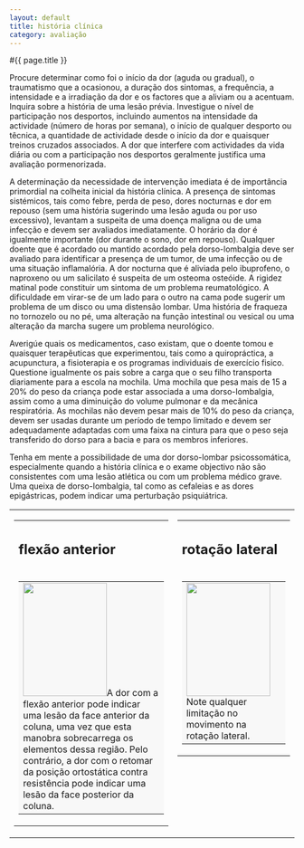 ```yaml
---
layout: default
title: história clínica
category: avaliação
---
```


#{{ page.title }}

Procure determinar como foi o início da dor (aguda ou gradual), o traumatismo que a ocasionou, a duração dos sintomas, a frequência, a intensidade e a irradiação da dor e os factores que a aliviam ou a acentuam. Inquira sobre a história de uma lesão prévia. Investigue o nível de participação nos desportos, incluindo aumentos na intensidade da actividade (número de horas por semana), o início de qualquer desporto ou têcnica, a quantidade de actividade desde o início da dor e quaisquer treinos cruzados associados. A dor que interfere com actividades da vida diária ou com a participação nos desportos geralmente justifica uma avaliação pormenorizada.

A determinação da necessidade de intervenção imediata é de importância primordial na colheita inicial da história clínica. A presença de sintomas sistémicos, tais como febre, perda de peso, dores nocturnas e dor em repouso (sem uma história sugerindo uma lesão aguda ou por uso excessivo), levantam a suspeita de uma doença maligna ou de uma infecção e devem ser avaliados imediatamente. O horário da dor é igualmente importante (dor durante o sono, dor em repouso). Qualquer doente que é acordado ou mantido acordado pela dorso-lombalgia deve ser avaliado para identificar a presença de um tumor, de uma infecção ou de uma situação inflamalória. A dor nocturna que é aliviada pelo ibuprofeno, o naproxeno ou um salicilato é suspeita de um osteoma osteóide. A rigidez matinal pode constituir um sintoma de um problema reumatológico. A dificuldade em virar-se de um lado para o outro na cama pode sugerir um problema de um disco ou uma distensão lombar. Uma história de fraqueza no tornozelo ou no pé, uma alteração na função intestinal ou vesical ou uma alteração da marcha sugere um problema neurológico.

Averigúe quais os medicamentos, caso existam, que o doente tomou e quaisquer terapêuticas que experimentou, tais como a quiropráctica, a acupunctura, a fisioterapia e os programas individuais de exercício fisico. Questione igualmente os pais sobre a carga que o seu filho transporta diariamente para a escola na mochila. Uma mochila que pesa mais de 15 a 20% do peso da criança pode estar associada a uma dorso-Iombalgia, assim como a uma diminuição do volume pulmonar e da mecânica respiratória. As mochilas não devem pesar mais de 10% do peso da criança, devem ser usadas durante um período de tempo limitado e devem ser adequadamente adaptadas com uma faixa na cintura para que o peso seja transferido do dorso para a bacia e para os membros inferiores.

Tenha em mente a possibilidade de uma dor dorso-lombar psicossomática, especialmente quando a história clínica e o exame objectivo não são consistentes com uma lesão atlética ou com um problema médico grave. Uma queixa de dorso-Iombalgia, tal como as cefaleias e as dores epigástricas, podem indicar uma perturbação psiquiátrica.
<table border="0">
<tbody>
<tr>
<td align="center" valign="top">
<table border="0" cellspacing="10" cellpadding="0">
<tbody>
<tr>
<td valign="top">
<h2>flexão anterior</h2>
</td>
</tr>
<tr>
<td valign="top">
<table width="100%" border="0" cellpadding="10">
<tbody>
<tr>
<td bgcolor="#f8f8f8"><img src="http://www.dorlombar.com/images/avaliacao-coluna-2.jpg" alt="" width="148" height="200" />A dor com a flexão anterior pode indicar uma lesão da face anterior da coluna, uma vez que esta manobra sobrecarrega os elementos dessa região. Pelo contrário, a dor com o retomar da posição ortostática contra resistência pode indicar uma lesão da face posterior da coluna.</td>
</tr>
</tbody>
</table>
</td>
</tr>
</tbody>
</table>
</td>
<td align="center" valign="top">
<table border="0" cellspacing="10" cellpadding="0">
<tbody>
<tr>
<td valign="top">
<h2>rotação lateral</h2>
</td>
</tr>
<tr>
<td align="center" valign="middle">
<table width="100%" border="0" cellpadding="10">
<tbody>
<tr>
<td bgcolor="#f8f8f8"><img src="http://www.dorlombar.com/images/avaliacao-coluna-1.jpg" alt="" width="148" height="200" align="absmiddle" />
Note qualquer limitação no movimento na rotação lateral.</td>
</tr>
</tbody>
</table>
</td>
</tr>
</tbody>
</table>
</td>
</tr>
</tbody>
</table>
</div>
